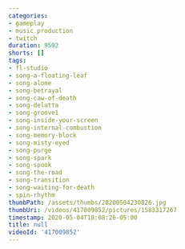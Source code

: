 ```yaml
---
categories:
- gameplay
- music production
- twitch
duration: 9592
shorts: []
tags:
- fl-studio
- song-a-floating-leaf
- song-alone
- song-betrayal
- song-caw-of-death
- song-delatta
- song-groove1
- song-inside-your-screen
- song-internal-combustion
- song-memory-block
- song-misty-eyed
- song-purge
- song-spark
- song-spook
- song-the-road
- song-transition
- song-waiting-for-death
- spin-rhythm
thumbPath: /assets/thumbs/20200504230826.jpg
thumbUri: /videos/417009852/pictures/1583317267
timestamp: 2020-05-04T18:08:26-05:00
title: null
videoId: '417009852'
---
```

